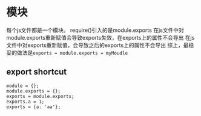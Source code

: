 # 模块
每个js文件都是一个模块。
require()引入的是module.exports
在js文件中对module.exports重新赋值会导致exports失效，在exports上的属性不会导出
在js文件中对exports重新赋值，会导致之后的exports上的属性不会导出
综上，最稳妥的做法是`exports = module.exports = myMoudle`
## export shortcut

```
module = {};
module.exports = {};
exports = module.exports;
exports.a = 1;
exports = {a: 'aa'};
```
